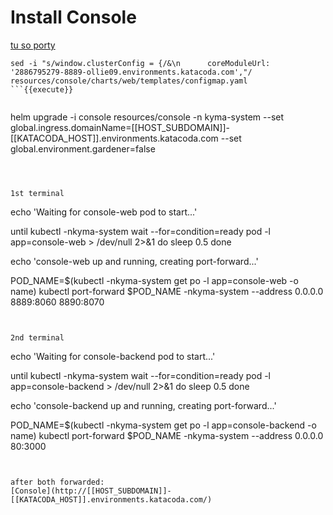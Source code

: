 # Install Console


[tu so porty](http://[[HOST_SUBDOMAIN]]-[[KATACODA_HOST]].environments.katacoda.com)


```
sed -i "s/window.clusterConfig = {/&\n      coreModuleUrl: '2886795279-8889-ollie09.environments.katacoda.com',"/ resources/console/charts/web/templates/configmap.yaml
```{{execute}}


```
helm upgrade -i console resources/console -n kyma-system --set global.ingress.domainName=[[HOST_SUBDOMAIN]]-[[KATACODA_HOST]].environments.katacoda.com --set global.environment.gardener=false
```{{execute}}



1st terminal
```
echo 'Waiting for console-web pod to start...'

until kubectl -nkyma-system wait --for=condition=ready pod -l app=console-web > /dev/null 2>&1
do
  sleep 0.5
done

echo 'console-web up and running, creating port-forward...'

POD_NAME=$(kubectl -nkyma-system get po -l app=console-web -o name)
kubectl port-forward $POD_NAME -nkyma-system --address 0.0.0.0 8889:8060 8890:8070

```{{execute}}


2nd terminal
```
echo 'Waiting for console-backend pod to start...'

until kubectl -nkyma-system wait --for=condition=ready pod -l app=console-backend > /dev/null 2>&1
do
  sleep 0.5
done

echo 'console-backend up and running, creating port-forward...'

POD_NAME=$(kubectl -nkyma-system get po -l app=console-backend -o name)
kubectl port-forward $POD_NAME -nkyma-system --address 0.0.0.0 80:3000
```{{execute}}


after both forwarded:
[Console](http://[[HOST_SUBDOMAIN]]-[[KATACODA_HOST]].environments.katacoda.com/)

